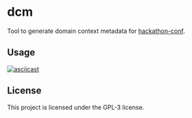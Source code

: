 # dcm

Tool to generate domain context metadata for [hackathon-conf](https://github.com/magenta-voice/hackathon-conf).

## Usage

[![asciicast](https://asciinema.org/a/gdiajMzo4XTnZuNllbB86lWza.svg)](https://asciinema.org/a/gdiajMzo4XTnZuNllbB86lWza)

## License

This project is licensed under the GPL-3 license.
